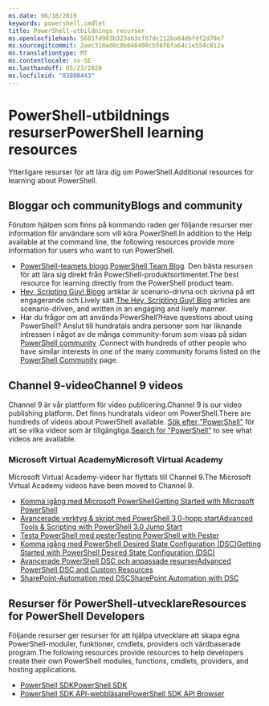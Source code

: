 ```yaml
---
ms.date: 06/18/2019
keywords: powershell,cmdlet
title: PowerShell-utbildnings resurser
ms.openlocfilehash: 5681fd903b323ab3cf87dc212ba64dbfdf2d78e7
ms.sourcegitcommit: 2aec310ad0c0b048400cb56f6fa64c1e554c812a
ms.translationtype: MT
ms.contentlocale: sv-SE
ms.lasthandoff: 05/23/2020
ms.locfileid: "83808443"
---
```

# <a name="powershell-learning-resources"></a><span data-ttu-id="7e6e5-103">PowerShell-utbildnings resurser</span><span class="sxs-lookup"><span data-stu-id="7e6e5-103">PowerShell learning resources</span></span>

<span data-ttu-id="7e6e5-104">Ytterligare resurser för att lära dig om PowerShell.</span><span class="sxs-lookup"><span data-stu-id="7e6e5-104">Additional resources for learning about PowerShell.</span></span>

## <a name="blogs-and-community"></a><span data-ttu-id="7e6e5-105">Bloggar och community</span><span class="sxs-lookup"><span data-stu-id="7e6e5-105">Blogs and community</span></span>

<span data-ttu-id="7e6e5-106">Förutom hjälpen som finns på kommando raden ger följande resurser mer information för användare som vill köra PowerShell.</span><span class="sxs-lookup"><span data-stu-id="7e6e5-106">In addition to the Help available at the command line, the following resources provide more information for users who want to run PowerShell.</span></span>

- <span data-ttu-id="7e6e5-107">[PowerShell-teamets blogg](https://devblogs.microsoft.com/powershell/).</span><span class="sxs-lookup"><span data-stu-id="7e6e5-107">[PowerShell Team Blog](https://devblogs.microsoft.com/powershell/).</span></span> <span data-ttu-id="7e6e5-108">Den bästa resursen för att lära sig direkt från PowerShell-produktsortimentet.</span><span class="sxs-lookup"><span data-stu-id="7e6e5-108">The best resource for learning directly from the PowerShell product team.</span></span>
- <span data-ttu-id="7e6e5-109">[Hey, Scripting Guy! Blogg](https://devblogs.microsoft.com/scripting/) artiklar är scenario-drivna och skrivna på ett engagerande och Lively sätt.</span><span class="sxs-lookup"><span data-stu-id="7e6e5-109">[The Hey, Scripting Guy! Blog](https://devblogs.microsoft.com/scripting/) articles are scenario-driven, and written in an engaging and lively manner.</span></span>
- <span data-ttu-id="7e6e5-110">Har du frågor om att använda PowerShell?</span><span class="sxs-lookup"><span data-stu-id="7e6e5-110">Have questions about using PowerShell?</span></span> <span data-ttu-id="7e6e5-111">Anslut till hundratals andra personer som har liknande intressen i något av de många community-forum som visas på sidan [PowerShell community](/powershell/scripting/community/community-support) .</span><span class="sxs-lookup"><span data-stu-id="7e6e5-111">Connect with hundreds of other people who have similar interests in one of the many community forums listed on the [PowerShell Community](/powershell/scripting/community/community-support) page.</span></span>

## <a name="channel-9-videos"></a><span data-ttu-id="7e6e5-112">Channel 9-video</span><span class="sxs-lookup"><span data-stu-id="7e6e5-112">Channel 9 videos</span></span>

<span data-ttu-id="7e6e5-113">Channel 9 är vår plattform för video publicering.</span><span class="sxs-lookup"><span data-stu-id="7e6e5-113">Channel 9 is our video publishing platform.</span></span> <span data-ttu-id="7e6e5-114">Det finns hundratals videor om PowerShell.</span><span class="sxs-lookup"><span data-stu-id="7e6e5-114">There are hundreds of videos about PowerShell available.</span></span> <span data-ttu-id="7e6e5-115">[Sök efter "PowerShell"](https://channel9.msdn.com/Search?term=PowerShell&sortBy=top-rated) för att se vilka videor som är tillgängliga.</span><span class="sxs-lookup"><span data-stu-id="7e6e5-115">[Search for "PowerShell"](https://channel9.msdn.com/Search?term=PowerShell&sortBy=top-rated) to see what videos are available.</span></span>

### <a name="microsoft-virtual-academy"></a><span data-ttu-id="7e6e5-116">Microsoft Virtual Academy</span><span class="sxs-lookup"><span data-stu-id="7e6e5-116">Microsoft Virtual Academy</span></span>

<span data-ttu-id="7e6e5-117">Microsoft Virtual Academy-videor har flyttats till Channel 9.</span><span class="sxs-lookup"><span data-stu-id="7e6e5-117">The Microsoft Virtual Academy videos have been moved to Channel 9.</span></span>

- [<span data-ttu-id="7e6e5-118">Komma igång med Microsoft PowerShell</span><span class="sxs-lookup"><span data-stu-id="7e6e5-118">Getting Started with Microsoft PowerShell</span></span>](https://channel9.msdn.com/Series/Getting-Started-with-Microsoft-PowerShell)
- [<span data-ttu-id="7e6e5-119">Avancerade verktyg & skript med PowerShell 3,0-hopp start</span><span class="sxs-lookup"><span data-stu-id="7e6e5-119">Advanced Tools & Scripting with PowerShell 3.0 Jump Start</span></span>](https://channel9.msdn.com/Series/Advanced-Tools-and-Scripting-with-PowerShell-3.0-Jump-Start)
- [<span data-ttu-id="7e6e5-120">Testa PowerShell med pester</span><span class="sxs-lookup"><span data-stu-id="7e6e5-120">Testing PowerShell with Pester</span></span>](https://channel9.msdn.com/Series/Testing-PowerShell-with-Pester)
- [<span data-ttu-id="7e6e5-121">Komma igång med PowerShell Desired State Configuration (DSC)</span><span class="sxs-lookup"><span data-stu-id="7e6e5-121">Getting Started with PowerShell Desired State Configuration (DSC)</span></span>](https://channel9.msdn.com/Series/Getting-Started-with-PowerShell-DSC)
- [<span data-ttu-id="7e6e5-122">Avancerade PowerShell DSC och anpassade resurser</span><span class="sxs-lookup"><span data-stu-id="7e6e5-122">Advanced PowerShell DSC and Custom Resources</span></span>](https://channel9.msdn.com/Series/Advanced-PowerShell-DSC-and-Custom-Resources)
- [<span data-ttu-id="7e6e5-123">SharePoint-Automation med DSC</span><span class="sxs-lookup"><span data-stu-id="7e6e5-123">SharePoint Automation with DSC</span></span>](https://channel9.msdn.com/Series/SharePoint-Automation-with-DSC)

## <a name="resources-for-powershell-developers"></a><span data-ttu-id="7e6e5-124">Resurser för PowerShell-utvecklare</span><span class="sxs-lookup"><span data-stu-id="7e6e5-124">Resources for PowerShell Developers</span></span>

<span data-ttu-id="7e6e5-125">Följande resurser ger resurser för att hjälpa utvecklare att skapa egna PowerShell-moduler, funktioner, cmdlets, providers och värdbaserade program.</span><span class="sxs-lookup"><span data-stu-id="7e6e5-125">The following resources provide resources to help developers create their own PowerShell modules, functions, cmdlets, providers, and hosting applications.</span></span>

- [<span data-ttu-id="7e6e5-126">PowerShell SDK</span><span class="sxs-lookup"><span data-stu-id="7e6e5-126">PowerShell SDK</span></span>](/powershell/scripting/developer/windows-powershell)
- [<span data-ttu-id="7e6e5-127">PowerShell SDK API-webbläsare</span><span class="sxs-lookup"><span data-stu-id="7e6e5-127">PowerShell SDK API Browser</span></span>](/dotnet/api/system.management.automation)
